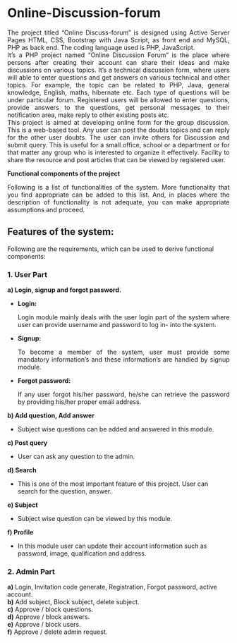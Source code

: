 # Online-Discussion-forum
<p align="justify">
The project titled “Online Discuss-forum” is designed using Active Server Pages HTML, CSS, Bootstrap with Java Script, as front end and MySQL, PHP as back end. The coding language used is PHP, JavaScript.<br />
It’s a PHP project named “Online Discussion Forum” is the place where persons after creating their account can share their ideas and make discussions on various topics. It’s a technical discussion form, where users will able to enter questions and get answers on various technical and other topics. For example, the topic can be related to PHP, Java, general knowledge, English, maths, hibernate etc. Each type of questions will be under particular forum. Registered users will be allowed to enter questions, provide answers to the questions, get personal messages to their notification area, make reply to other existing posts etc. <br />
This project is aimed at developing online form for the group discussion. This is a web-based tool. Any user can post the doubts topics and can reply for the other user doubts. The user can invite others for Discussion and submit query. This is useful for a small office, school or a department or for that matter any group who is interested to organize it effectively. Facility to share the resource and post articles that can be viewed by registered user.</p>

**Functional components of the project**
<p align="justify"> Following is a list of functionalities of the system. More functionality that you find appropriate can be added to this list. And, in places where the description of functionality is not adequate, you can make appropriate assumptions and proceed.</p>

## Features of the system:
Following are the requirements, which can be used to derive functional components: 

### 1. User Part
**a) Login, signup and forgot password.**
- **Login:** <p align="justify">Login module mainly deals with the user login part of the system where user can provide username and password to log in- into the system.</p>
- **Signup:** <p align="justify">To become a member of the system, user must provide some mandatory information’s and these information’s are handled by signup module.</p>
- **Forgot password:** <p align="justify">If any user forgot his/her password, he/she can retrieve the
password by providing his/her proper email address.</p>

**b) Add question, Add answer**
- Subject wise questions can be added and answered in this module.

**c) Post query**
- User can ask any question to the admin.

**d) Search**
- This is one of the most important feature of this project. User can search for the question, answer. 

**e) Subject**
- Subject wise question can be viewed by this module.

**f) Profile**
- In this module user can update their account information such as password, image, qualification and address. 

### 2. Admin Part
**a)** Login, Invitation code generate, Registration, Forgot password, active account.<br />
**b)** Add subject, Block subject, delete subject.<br />
**c)** Approve / block questions.<br />
**d)** Approve / block answers.<br />
**e)** Approve / block users.<br />
**f)** Approve / delete admin request.<br />

